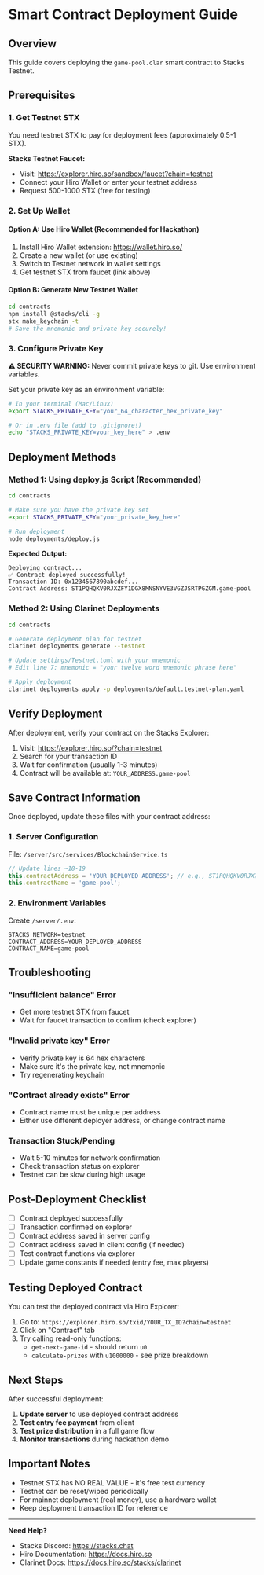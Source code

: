 # Smart Contract Deployment Guide

## Overview
This guide covers deploying the `game-pool.clar` smart contract to Stacks Testnet.

## Prerequisites

### 1. Get Testnet STX
You need testnet STX to pay for deployment fees (approximately 0.5-1 STX).

**Stacks Testnet Faucet:**
- Visit: https://explorer.hiro.so/sandbox/faucet?chain=testnet
- Connect your Hiro Wallet or enter your testnet address
- Request 500-1000 STX (free for testing)

### 2. Set Up Wallet

#### Option A: Use Hiro Wallet (Recommended for Hackathon)
1. Install Hiro Wallet extension: https://wallet.hiro.so/
2. Create a new wallet (or use existing)
3. Switch to Testnet network in wallet settings
4. Get testnet STX from faucet (link above)

#### Option B: Generate New Testnet Wallet
```bash
cd contracts
npm install @stacks/cli -g
stx make_keychain -t
# Save the mnemonic and private key securely!
```

### 3. Configure Private Key

**⚠️ SECURITY WARNING:** Never commit private keys to git. Use environment variables.

Set your private key as an environment variable:

```bash
# In your terminal (Mac/Linux)
export STACKS_PRIVATE_KEY="your_64_character_hex_private_key"

# Or in .env file (add to .gitignore!)
echo "STACKS_PRIVATE_KEY=your_key_here" > .env
```

## Deployment Methods

### Method 1: Using deploy.js Script (Recommended)

```bash
cd contracts

# Make sure you have the private key set
export STACKS_PRIVATE_KEY="your_private_key_here"

# Run deployment
node deployments/deploy.js
```

**Expected Output:**
```
Deploying contract...
✅ Contract deployed successfully!
Transaction ID: 0x1234567890abcdef...
Contract Address: ST1PQHQKV0RJXZFY1DGX8MNSNYVE3VGZJSRTPGZGM.game-pool
```

### Method 2: Using Clarinet Deployments

```bash
cd contracts

# Generate deployment plan for testnet
clarinet deployments generate --testnet

# Update settings/Testnet.toml with your mnemonic
# Edit line 7: mnemonic = "your twelve word mnemonic phrase here"

# Apply deployment
clarinet deployments apply -p deployments/default.testnet-plan.yaml
```

## Verify Deployment

After deployment, verify your contract on the Stacks Explorer:

1. Visit: https://explorer.hiro.so/?chain=testnet
2. Search for your transaction ID
3. Wait for confirmation (usually 1-3 minutes)
4. Contract will be available at: `YOUR_ADDRESS.game-pool`

## Save Contract Information

Once deployed, update these files with your contract address:

### 1. Server Configuration

File: `/server/src/services/BlockchainService.ts`

```typescript
// Update lines ~18-19
this.contractAddress = 'YOUR_DEPLOYED_ADDRESS'; // e.g., ST1PQHQKV0RJXZFY1DGX8MNSNYVE3VGZJSRTPGZGM
this.contractName = 'game-pool';
```

### 2. Environment Variables

Create `/server/.env`:
```env
STACKS_NETWORK=testnet
CONTRACT_ADDRESS=YOUR_DEPLOYED_ADDRESS
CONTRACT_NAME=game-pool
```

## Troubleshooting

### "Insufficient balance" Error
- Get more testnet STX from faucet
- Wait for faucet transaction to confirm (check explorer)

### "Invalid private key" Error
- Verify private key is 64 hex characters
- Make sure it's the private key, not mnemonic
- Try regenerating keychain

### "Contract already exists" Error
- Contract name must be unique per address
- Either use different deployer address, or change contract name

### Transaction Stuck/Pending
- Wait 5-10 minutes for network confirmation
- Check transaction status on explorer
- Testnet can be slow during high usage

## Post-Deployment Checklist

- [ ] Contract deployed successfully
- [ ] Transaction confirmed on explorer
- [ ] Contract address saved in server config
- [ ] Contract address saved in client config (if needed)
- [ ] Test contract functions via explorer
- [ ] Update game constants if needed (entry fee, max players)

## Testing Deployed Contract

You can test the deployed contract via Hiro Explorer:

1. Go to: `https://explorer.hiro.so/txid/YOUR_TX_ID?chain=testnet`
2. Click on "Contract" tab
3. Try calling read-only functions:
   - `get-next-game-id` - should return `u0`
   - `calculate-prizes` with `u1000000` - see prize breakdown

## Next Steps

After successful deployment:

1. **Update server** to use deployed contract address
2. **Test entry fee payment** from client
3. **Test prize distribution** in a full game flow
4. **Monitor transactions** during hackathon demo

## Important Notes

- Testnet STX has NO REAL VALUE - it's free test currency
- Testnet can be reset/wiped periodically
- For mainnet deployment (real money), use a hardware wallet
- Keep deployment transaction ID for reference

---

**Need Help?**
- Stacks Discord: https://stacks.chat
- Hiro Documentation: https://docs.hiro.so
- Clarinet Docs: https://docs.hiro.so/stacks/clarinet
